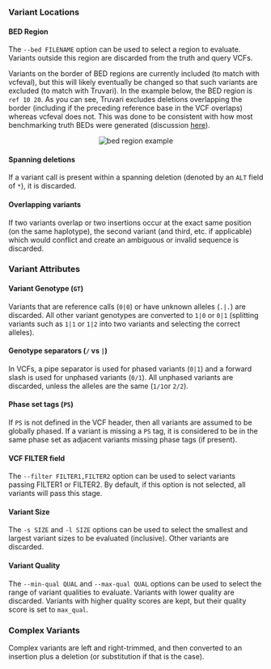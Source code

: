 ### Variant Locations
#### BED Region
The `--bed FILENAME` option can be used to select a region to evaluate. Variants outside this region are discarded from the truth and query VCFs.

Variants on the border of BED regions are currently included (to match with vcfeval), but this will likely eventually be changed so that such variants are excluded (to match with Truvari). In the example below, the BED region is `ref 10 20`. As you can see, Truvari excludes deletions overlapping the border (including if the preceding reference base in the VCF overlaps) whereas vcfeval does not. This was done to be consistent with how most benchmarking truth BEDs were generated (discussion [here](https://github.com/ACEnglish/truvari/issues/193)).

<p align="center">
<img src="https://github.com/TimD1/vcfdist/assets/13918078/cc360f0f-aba8-42ff-859e-af0ab8633e32" alt="bed region example"/>
</p>

#### Spanning deletions
If a variant call is present within a spanning deletion (denoted by an `ALT` field of `*`), it is discarded.

#### Overlapping variants
If two variants overlap or two insertions occur at the exact same position (on the same haplotype), the second variant (and third, etc. if applicable) which would conflict and create an ambiguous or invalid sequence is discarded.

### Variant Attributes

#### Variant Genotype (`GT`)
Variants that are reference calls (`0|0`) or have unknown alleles (`.|.`) are discarded. All other variant genotypes are converted to `1|0` or `0|1` (splitting variants such as `1|1` or `1|2` into two variants and selecting the correct alleles).

#### Genotype separators (`/` vs `|`)
In VCFs, a pipe separator is used for phased variants (`0|1`) and a forward slash is used for unphased variants (`0/1`). All unphased variants are discarded, unless the alleles are the same (`1/1`or `2/2`).

#### Phase set tags (`PS`)
If `PS` is not defined in the VCF header, then all variants are assumed to be globally phased. If a variant is missing a `PS` tag, it is considered to be in the same phase set as adjacent variants missing phase tags (if present).

#### VCF FILTER field
The `--filter FILTER1,FILTER2` option can be used to select variants passing FILTER1 or FILTER2. By default, if this option is not selected, all variants will pass this stage.

#### Variant Size
The `-s SIZE` and `-l SIZE` options can be used to select the smallest and largest variant sizes to be evaluated (inclusive). Other variants are discarded.

#### Variant Quality
The `--min-qual QUAL` and `--max-qual QUAL` options can be used to select the range of variant qualities to evaluate. Variants with lower quality are discarded. Variants with higher quality scores are kept, but their quality score is set to `max_qual`.

### Complex Variants
Complex variants are left and right-trimmed, and then converted to an insertion plus a deletion (or substitution if that is the case).